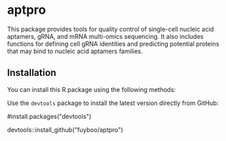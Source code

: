 # aptpro
 This package provides tools for quality control of single-cell nucleic acid aptamers, gRNA, and mRNA multi-omics sequencing. It also includes functions for defining cell gRNA identities and predicting potential proteins that may bind to nucleic acid aptamers families.
## Installation
You can install this R package using the following methods:

Use the `devtools` package to install the latest version directly from GitHub:

#install.packages("devtools")

devtools::install_github("fuyboo/aptpro")
